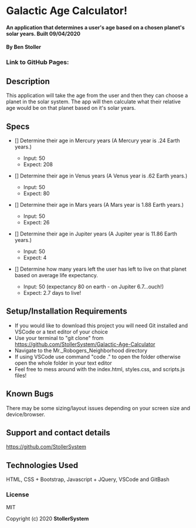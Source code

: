 # Galactic Age Calculator!

#### An application that determines a user's age based on a chosen planet's solar years. Built 09/04/2020

#### By Ben Stoller

### Link to GitHub Pages:



## Description

This application will take the age from the user and then they can choose a planet in the solar system. The app will then calculate what their relative age would be on that planet based on it's solar years. 

## Specs

* [] Determine their age in Mercury years (A Mercury year is .24 Earth years.)
  * Input: 50
  * Expect: 208

* [] Determine their age in Venus years (A Venus year is .62 Earth years.)
  * Input: 50
  * Expect: 80

* [] Determine their age in Mars years (A Mars year is 1.88 Earth years.)
  * Input: 50
  * Expect: 26

* [] Determine their age in Jupiter years (A Jupiter year is 11.86 Earth years.)
  * Input: 50
  * Expect: 4

* [] Determine how many years left the user has left to live on that planet based on average life expectancy.
  * Input: 50 (expectancy 80 on earth - on Jupiter 6.7...ouch!)
  * Expect: 2.7 days to live! 


## Setup/Installation Requirements

* If you would like to download this project you will need Git installed and VSCode or a text editor of your choice
* Use your terminal to "git clone" from https://github.com/StollerSystem/Galactic-Age-Calculator
* Navigate to the Mr._Robogers_Neighborhood directory
* If using VSCode use command "code ." to open the folder otherwise open the whole folder in your text editor
* Feel free to mess around with the index.html, styles.css, and scripts.js files! 

## Known Bugs

There may be some sizing/layout issues depending on your screen size and device/browser.

## Support and contact details

https://github.com/StollerSystem

## Technologies Used

HTML, CSS + Bootstrap, Javascript + JQuery, VSCode and GitBash

### License

MIT

Copyright (c) 2020 **StollerSystem**